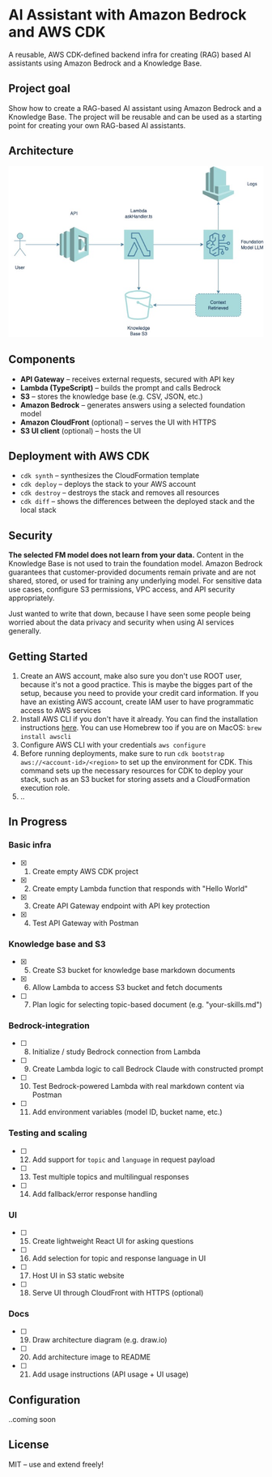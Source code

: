 # AI Assistant with Amazon Bedrock and AWS CDK

A reusable, AWS CDK-defined backend infra for creating (RAG) based AI assistants using Amazon Bedrock and a Knowledge Base.

## Project goal

Show how to create a RAG-based AI assistant using Amazon Bedrock and a Knowledge Base. The project will be reusable and can be used as a starting point for creating your own RAG-based AI assistants.

## Architecture

![Arkkitehtuurikuva](./docs/idea-bedrock-rag-agent-cdk.jpg)

## Components

- **API Gateway** – receives external requests, secured with API key
- **Lambda (TypeScript)** – builds the prompt and calls Bedrock
- **S3** – stores the knowledge base (e.g. CSV, JSON, etc.) 
- **Amazon Bedrock** – generates answers using a selected foundation model
- **Amazon CloudFront** (optional) – serves the UI with HTTPS
- **S3 UI client** (optional) – hosts the UI

## Deployment with AWS CDK
- ```cdk synth``` – synthesizes the CloudFormation template
- ```cdk deploy``` – deploys the stack to your AWS account
- ```cdk destroy``` – destroys the stack and removes all resources
- ```cdk diff``` – shows the differences between the deployed stack and the local stack

## Security

**The selected FM model does not learn from your data.** Content in the Knowledge Base is not used to train the foundation model. Amazon Bedrock guarantees that customer-provided documents remain private and are not shared, stored, or used for training any underlying model. For sensitive data use cases, configure S3 permissions, VPC access, and API security appropriately.

Just wanted to write that down, because I have seen some people being worried about the data privacy and security when using AI services generally.

## Getting Started

1. Create an AWS account, make also sure you don't use ROOT user, because it's not a good practice. This is maybe the bigges part of the setup, because you need to provide your credit card information. If you have an existing AWS account, create IAM user to have programmatic access to AWS services
2. Install AWS CLI if you don't have it already. You can find the installation instructions [here](https://docs.aws.amazon.com/cli/latest/userguide/getting-started-install.html). You can use Homebrew too if you are on MacOS: ```brew install awscli```
3. Configure AWS CLI with your credentials ```aws configure``` 
4. Before running deployments, make sure to run ```cdk bootstrap aws://<account-id>/<region>``` to set up the environment for CDK. This command sets up the necessary resources for CDK to deploy your stack, such as an S3 bucket for storing assets and a CloudFormation execution role.
5. ..

## In Progress

### Basic infra

- [x] 1. Create empty AWS CDK project
- [x] 2. Create empty Lambda function that responds with "Hello World"
- [x] 3. Create API Gateway endpoint with API key protection
- [x] 4. Test API Gateway with Postman

### Knowledge base and S3

- [x] 5. Create S3 bucket for knowledge base markdown documents
- [x] 6. Allow Lambda to access S3 bucket and fetch documents
- [ ] 7. Plan logic for selecting topic-based document (e.g. "your-skills.md")

### Bedrock-integration

- [ ] 8. Initialize / study Bedrock connection from Lambda
- [ ] 9. Create Lambda logic to call Bedrock Claude with constructed prompt
- [ ] 10. Test Bedrock-powered Lambda with real markdown content via Postman
- [ ] 11. Add environment variables (model ID, bucket name, etc.)

### Testing and scaling

- [ ] 12. Add support for `topic` and `language` in request payload
- [ ] 13. Test multiple topics and multilingual responses
- [ ] 14. Add fallback/error response handling

### UI

- [ ] 15. Create lightweight React UI for asking questions
- [ ] 16. Add selection for topic and response language in UI
- [ ] 17. Host UI in S3 static website
- [ ] 18. Serve UI through CloudFront with HTTPS (optional)

### Docs

- [ ] 19. Draw architecture diagram (e.g. draw.io)
- [ ] 20. Add architecture image to README
- [ ] 21. Add usage instructions (API usage + UI usage)



## Configuration

..coming soon

## License

MIT – use and extend freely!